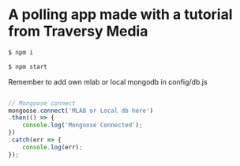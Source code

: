 # A polling app made with a tutorial from Traversy Media

```bash
$ npm i 

```
```bash
$ npm start
```

Remember to add own mlab or local mongodb in config/db.js

```javascript

// Mongoose connect
mongoose.connect('MLAB or Local db here')
.then(() => {
    console.log('Mongoose Connected');
})
.catch(err => {
    console.log(err);
});
```

